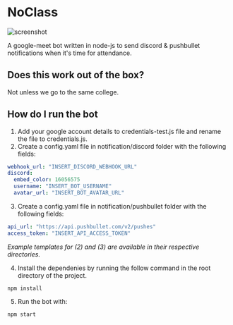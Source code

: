 # NoClass

![screenshot](https://i.imgur.com/VgelhwG.png)

A google-meet bot written in node-js to send discord & pushbullet notifications when it's time for attendance.

## Does this work out of the box?

Not unless we go to the same college.

## How do I run the bot

1. Add your google account details to credentials-test.js file and rename the file to credentials.js.
2. Create a config.yaml file in notification/discord folder with the following fields:

```yaml
webhook_url: "INSERT_DISCORD_WEBHOOK_URL"
discord:
  embed_color: 16056575
  username: "INSERT_BOT_USERNAME"
  avatar_url: "INSERT_BOT_AVATAR_URL"
```

3. Create a config.yaml file in notification/pushbullet folder with the following fields:

```yaml
api_url: "https://api.pushbullet.com/v2/pushes"
access_token: "INSERT_API_ACCESS_TOKEN"
```

_Example templates for (2) and (3) are available in their respective directories._

4. Install the dependenies by running the follow command in the root directory of the project.

```properties
npm install
```

5. Run the bot with:

```properties
npm start
```
